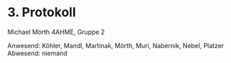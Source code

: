 # 3. Protokoll

Michael Mörth
4AHME, Gruppe 2

Anwesend: Köhler, Mandl, Martinak, Mörth, Muri, Nabernik, Nebel, Platzer
Abwesend: niemand

